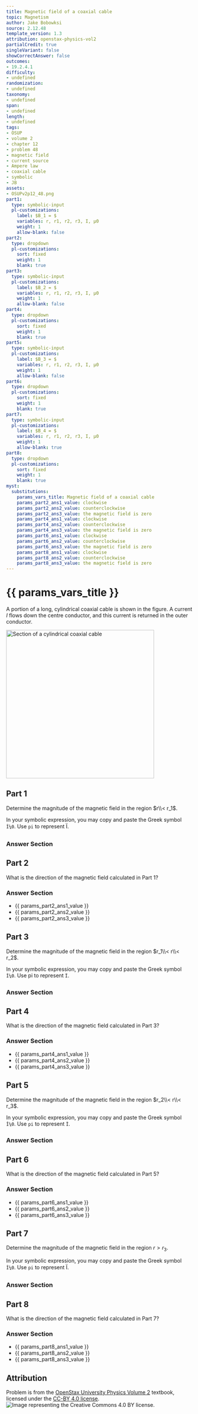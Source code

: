 ```yaml
---
title: Magnetic field of a coaxial cable
topic: Magnetism
author: Jake Bobowksi
source: 2.12.48
template_version: 1.3
attribution: openstax-physics-vol2
partialCredit: true
singleVariant: false
showCorrectAnswer: false
outcomes:
- 19.2.4.1
difficulty:
- undefined
randomization:
- undefined
taxonomy:
- undefined
span:
- undefined
length:
- undefined
tags:
- OSUP
- volume 2
- chapter 12
- problem 48
- magnetic field
- current source
- Ampere law
- coaxial cable
- symbolic
- JB
assets:
- OSUPv2p12_48.png
part1:
  type: symbolic-input
  pl-customizations:
    label: $B_1 = $
    variables: r, r1, r2, r3, I, μ0
    weight: 1
    allow-blank: false
part2:
  type: dropdown
  pl-customizations:
    sort: fixed
    weight: 1
    blank: true
part3:
  type: symbolic-input
  pl-customizations:
    label: $B_2 = $
    variables: r, r1, r2, r3, I, μ0
    weight: 1
    allow-blank: false
part4:
  type: dropdown
  pl-customizations:
    sort: fixed
    weight: 1
    blank: true
part5:
  type: symbolic-input
  pl-customizations:
    label: $B_3 = $
    variables: r, r1, r2, r3, I, μ0
    weight: 1
    allow-blank: false
part6:
  type: dropdown
  pl-customizations:
    sort: fixed
    weight: 1
    blank: true
part7:
  type: symbolic-input
  pl-customizations:
    label: $B_4 = $
    variables: r, r1, r2, r3, I, μ0
    weight: 1
    allow-blank: true
part8:
  type: dropdown
  pl-customizations:
    sort: fixed
    weight: 1
    blank: true
myst:
  substitutions:
    params_vars_title: Magnetic field of a coaxial cable
    params_part2_ans1_value: clockwise
    params_part2_ans2_value: counterclockwise
    params_part2_ans3_value: the magnetic field is zero
    params_part4_ans1_value: clockwise
    params_part4_ans2_value: counterclockwise
    params_part4_ans3_value: the magnetic field is zero
    params_part6_ans1_value: clockwise
    params_part6_ans2_value: counterclockwise
    params_part6_ans3_value: the magnetic field is zero
    params_part8_ans1_value: clockwise
    params_part8_ans2_value: counterclockwise
    params_part8_ans3_value: the magnetic field is zero
---
```

# {{ params_vars_title }}
A portion of a long, cylindrical coaxial cable is shown in the figure.
A current $I$ flows down the centre conductor, and this current is returned in the outer conductor.

<img src="OSUPv2p12_48.png" width=400 alt="Section of a cylindrical coaxial cable">

## Part 1

Determine the magnitude of the magnetic field in the region $r\\< r_1$.

In your symbolic expression, you may copy and paste the Greek symbol `Î¼0`. Use `pi` to represent Ï.

### Answer Section

## Part 2

What is the direction of the magnetic field calculated in Part 1?

### Answer Section

- {{ params_part2_ans1_value }}
- {{ params_part2_ans2_value }}
- {{ params_part2_ans3_value }}

## Part 3

Determine the magnitude of the magnetic field in the region $r_1\\< r\\< r_2$.

In your symbolic expression, you may copy and paste the Greek symbol `Î¼0`. Use pi to represent `Ï`.

### Answer Section

## Part 4

What is the direction of the magnetic field calculated in Part 3?

### Answer Section

- {{ params_part4_ans1_value }}
- {{ params_part4_ans2_value }}
- {{ params_part4_ans3_value }}

## Part 5

Determine the magnitude of the magnetic field in the region $r_2\\< r\\< r_3$.

In your symbolic expression, you may copy and paste the Greek symbol `Î¼0`. Use `pi` to represent `Ï`.

### Answer Section

## Part 6

What is the direction of the magnetic field calculated in Part 5?

### Answer Section

- {{ params_part6_ans1_value }}
- {{ params_part6_ans2_value }}
- {{ params_part6_ans3_value }}

## Part 7

Determine the magnitude of the magnetic field in the region $r > r_3$.

In your symbolic expression, you may copy and paste the Greek symbol `Î¼0`. Use `pi` to represent Ï.

### Answer Section

## Part 8

What is the direction of the magnetic field calculated in Part 7?

### Answer Section

- {{ params_part8_ans1_value }}
- {{ params_part8_ans2_value }}
- {{ params_part8_ans3_value }}

## Attribution

Problem is from the [OpenStax University Physics Volume 2](https://openstax.org/details/books/university-physics-volume-2) textbook, licensed under the [CC-BY 4.0 license](https://creativecommons.org/licenses/by/4.0/).<br>![Image representing the Creative Commons 4.0 BY license.](https://raw.githubusercontent.com/firasm/bits/master/by.png)